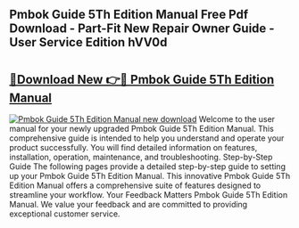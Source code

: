 ## Pmbok Guide 5Th Edition Manual Free Pdf Download - Part-Fit New Repair Owner Guide - User Service Edition hVV0d

# <h2><a href="http://bc7776.oget.top/?id=Pmbok+Guide+5Th+Edition+Manual">🔗Download New 👉🔴 Pmbok Guide 5Th Edition Manual</a></h2>

[![Pmbok Guide 5Th Edition Manual new download](https://i.imgur.com/5g1atiW.png)](http://bc7776.oget.top/?id=Pmbok+Guide+5Th+Edition+Manual)
Welcome to the user manual for your newly upgraded Pmbok Guide 5Th Edition Manual. This comprehensive guide is intended to help you understand and operate your product successfully. You will find detailed information on features, installation, operation, maintenance, and troubleshooting. Step-by-Step Guide The following pages provide a detailed step-by-step guide to setting up your Pmbok Guide 5Th Edition Manual. This innovative Pmbok Guide 5Th Edition Manual offers a comprehensive suite of features designed to streamline your workflow. Your Feedback Matters Pmbok Guide 5Th Edition Manual. We value your feedback and are committed to providing exceptional customer service.
